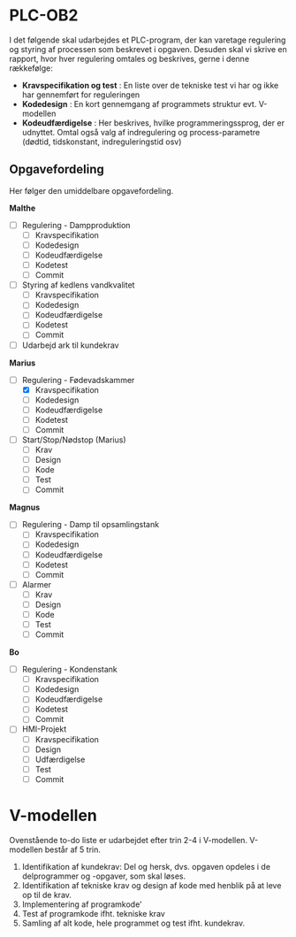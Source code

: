 # PLC-OB2
I det følgende skal udarbejdes et PLC-program, der kan varetage regulering og styring af processen som beskrevet i opgaven. Desuden skal vi skrive en rapport, hvor hver regulering omtales og beskrives, gerne i denne rækkefølge:

 - **Kravspecifikation og test** : En liste over de tekniske test vi har og ikke har gennemført for reguleringen
 - **Kodedesign** : En kort gennemgang af programmets struktur evt. V-modellen
 - **Kodeudfærdigelse** : Her beskrives, hvilke programmeringssprog, der er udnyttet. Omtal også valg af indregulering og process-parametre (dødtid, tidskonstant, indreguleringstid osv)
 

## Opgavefordeling
Her følger den umiddelbare opgavefordeling.

**Malthe**
- [ ] Regulering - Dampproduktion
	- [ ] Kravspecifikation
	- [ ] Kodedesign
	- [ ] Kodeudfærdigelse
	- [ ] Kodetest
	- [ ] Commit
- [ ] Styring af kedlens vandkvalitet
	- [ ] Kravspecifikation
	- [ ] Kodedesign
	- [ ] Kodeudfærdigelse
	- [ ] Kodetest
	- [ ] Commit
- [ ] Udarbejd ark til kundekrav

**Marius**
- [ ] Regulering - Fødevadskammer
	- [x] Kravspecifikation
	- [ ] Kodedesign
	- [ ] Kodeudfærdigelse
	- [ ] Kodetest
	- [ ] Commit
- [ ] Start/Stop/Nødstop (Marius)
	- [ ] Krav
	- [ ] Design
	- [ ] Kode
	- [ ] Test
	- [ ] Commit

**Magnus**
- [ ] Regulering - Damp til opsamlingstank	
	- [ ] Kravspecifikation
	- [ ] Kodedesign
	- [ ] Kodeudfærdigelse
	- [ ] Kodetest
	- [ ] Commit
- [ ] Alarmer
	- [ ] Krav
	- [ ] Design
	- [ ] Kode
	- [ ] Test
	- [ ] Commit

**Bo**
- [ ] Regulering - Kondenstank	
	- [ ] Kravspecifikation
	- [ ] Kodedesign
	- [ ] Kodeudfærdigelse
	- [ ] Kodetest
	- [ ] Commit

- [ ] HMI-Projekt
	- [ ] Kravspecifikation
	- [ ] Design
	- [ ] Udfærdigelse
	- [ ] Test
	- [ ] Commit

# V-modellen
Ovenstående to-do liste er udarbejdet efter trin 2-4 i V-modellen. V-modellen består af 5 trin.

1. Identifikation af kundekrav: Del og hersk, dvs. opgaven opdeles i de delprogrammer og -opgaver, som skal løses.
2. Identifikation af tekniske krav og design af kode med henblik på at leve op til de krav.
3. Implementering af programkode'
4. Test af programkode ifht. tekniske krav
5. Samling af alt kode, hele programmet og test ifht. kundekrav.
